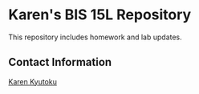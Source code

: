 # Karen's BIS 15L Repository
This repository includes homework and lab updates.

## Contact Information
[Karen Kyutoku](mailto:kkyutoku@ucdavis.edu)
